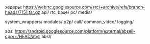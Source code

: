хедеры:
https://webrtc.googlesource.com/src/+archive/refs/branch-heads/7151.tar.gz
api/
rtc_base/
pc/
media/

system_wrappers/
modules/
p2p/
call/
common_video/
logging/


absl
https://android.googlesource.com/platform/external/abseil-cpp/+/HEAD/absl
absl/


